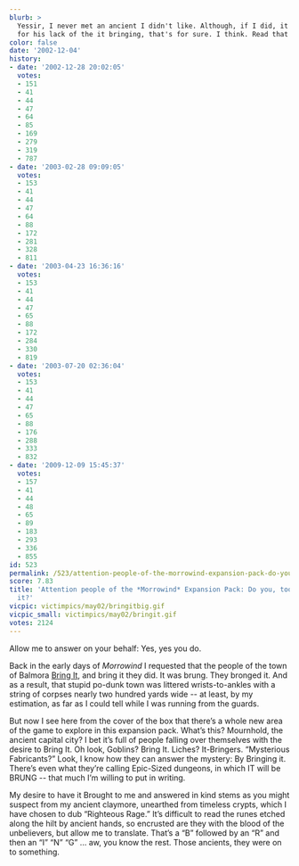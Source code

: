 ```yaml
---
blurb: >
  Yessir, I never met an ancient I didn't like. Although, if I did, it wouldn't be
  for his lack of the it bringing, that's for sure. I think. Read that back to me...
color: false
date: '2002-12-04'
history:
- date: '2002-12-28 20:02:05'
  votes:
  - 151
  - 41
  - 44
  - 47
  - 64
  - 85
  - 169
  - 279
  - 319
  - 787
- date: '2003-02-28 09:09:05'
  votes:
  - 153
  - 41
  - 44
  - 47
  - 64
  - 88
  - 172
  - 281
  - 328
  - 811
- date: '2003-04-23 16:36:16'
  votes:
  - 153
  - 41
  - 44
  - 47
  - 65
  - 88
  - 172
  - 284
  - 330
  - 819
- date: '2003-07-20 02:36:04'
  votes:
  - 153
  - 41
  - 44
  - 47
  - 65
  - 88
  - 176
  - 288
  - 333
  - 832
- date: '2009-12-09 15:45:37'
  votes:
  - 157
  - 41
  - 44
  - 48
  - 65
  - 89
  - 183
  - 293
  - 336
  - 855
id: 523
permalink: /523/attention-people-of-the-morrowind-expansion-pack-do-you-too-wish-to-bring-it/
score: 7.83
title: 'Attention people of the *Morrowind* Expansion Pack: Do you, too, wish to bring
  it?'
vicpic: victimpics/may02/bringitbig.gif
vicpic_small: victimpics/may02/bringit.gif
votes: 2124
---
```


Allow me to answer on your behalf: Yes, yes you do.

Back in the early days of *Morrowind* I requested that the people of the
town of Balmora [Bring It](%ARTICLE[373]%), and bring it they did.
It was brung. They bronged it. And as a result, that stupid po-dunk town
was littered wrists-to-ankles with a string of corpses nearly two
hundred yards wide -- at least, by my estimation, as far as I could tell
while I was running from the guards.

But now I see here from the cover of the box that there’s a whole new
area of the game to explore in this expansion pack. What’s this?
Mournhold, the ancient capital city? I bet it’s full of people falling
over themselves with the desire to Bring It. Oh look, Goblins? Bring It.
Liches? It-Bringers. “Mysterious Fabricants?” Look, I know how they can
answer the mystery: By Bringing it. There’s even what they’re calling
Epic-Sized dungeons, in which IT will be BRUNG -- that much I’m willing
to put in writing.

My desire to have it Brought to me and answered in kind stems as you
might suspect from my ancient claymore, unearthed from timeless crypts,
which I have chosen to dub “Righteous Rage.” It’s difficult to read the
runes etched along the hilt by ancient hands, so encrusted are they with
the blood of the unbelievers, but allow me to translate. That’s a “B”
followed by an “R” and then an “I” “N” “G” ... aw, you know the rest.
Those ancients, they were on to something.